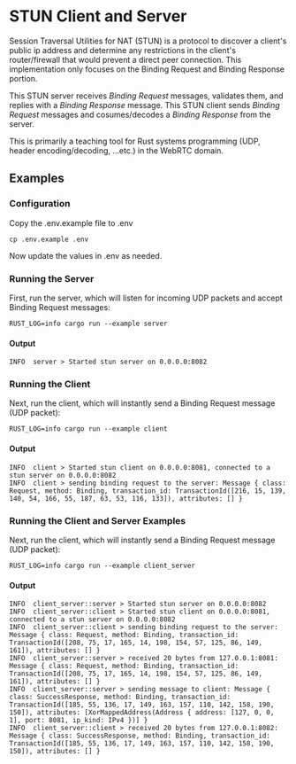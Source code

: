 # STUN Client and Server
Session Traversal Utilities for NAT (STUN) is a protocol to discover a client's public ip address and determine any restrictions in the client's router/firewall that would prevent a direct peer connection.  This implementation only focuses on the Binding Request and Binding Response portion.

This STUN server receives _Binding Request_ messages, validates them, and replies with a _Binding Response_ message.  This STUN client sends _Binding Request_ messages and cosumes/decodes a _Binding Response_ from the server.

This is primarily a teaching tool for Rust systems programming (UDP, header encoding/decoding, ...etc.) in the WebRTC domain.

## Examples

### Configuration
Copy the .env.example file to .env

```shell
cp .env.example .env
```

Now update the values in .env as needed.

### Running the Server
First, run the server, which will listen for incoming UDP packets and accept Binding Request messages:

```shell
RUST_LOG=info cargo run --example server
```

#### Output

```shell
INFO  server > Started stun server on 0.0.0.0:8082
```

### Running the Client
Next, run the client, which will instantly send a Binding Request message (UDP packet):

```shell
RUST_LOG=info cargo run --example client
```

#### Output

```shell
INFO  client > Started stun client on 0.0.0.0:8081, connected to a stun server on 0.0.0.0:8082
INFO  client > sending binding request to the server: Message { class: Request, method: Binding, transaction_id: TransactionId([216, 15, 139, 140, 54, 166, 55, 187, 63, 53, 116, 133]), attributes: [] }
```

### Running the Client and Server Examples
Next, run the client, which will instantly send a Binding Request message (UDP packet):

```shell
RUST_LOG=info cargo run --example client_server
```

#### Output

```shell
INFO  client_server::server > Started stun server on 0.0.0.0:8082
INFO  client_server::client > Started stun client on 0.0.0.0:8081, connected to a stun server on 0.0.0.0:8082
INFO  client_server::client > sending binding request to the server: Message { class: Request, method: Binding, transaction_id: TransactionId([208, 75, 17, 165, 14, 198, 154, 57, 125, 86, 149, 161]), attributes: [] }
INFO  client_server::server > received 20 bytes from 127.0.0.1:8081: Message { class: Request, method: Binding, transaction_id: TransactionId([208, 75, 17, 165, 14, 198, 154, 57, 125, 86, 149, 161]), attributes: [] }
INFO  client_server::server > sending message to client: Message { class: SuccessResponse, method: Binding, transaction_id: TransactionId([185, 55, 136, 17, 149, 163, 157, 110, 142, 158, 190, 150]), attributes: [XorMappedAddress(Address { address: [127, 0, 0, 1], port: 8081, ip_kind: IPv4 })] }
INFO  client_server::client > received 20 bytes from 127.0.0.1:8082: Message { class: SuccessResponse, method: Binding, transaction_id: TransactionId([185, 55, 136, 17, 149, 163, 157, 110, 142, 158, 190, 150]), attributes: [] }
```